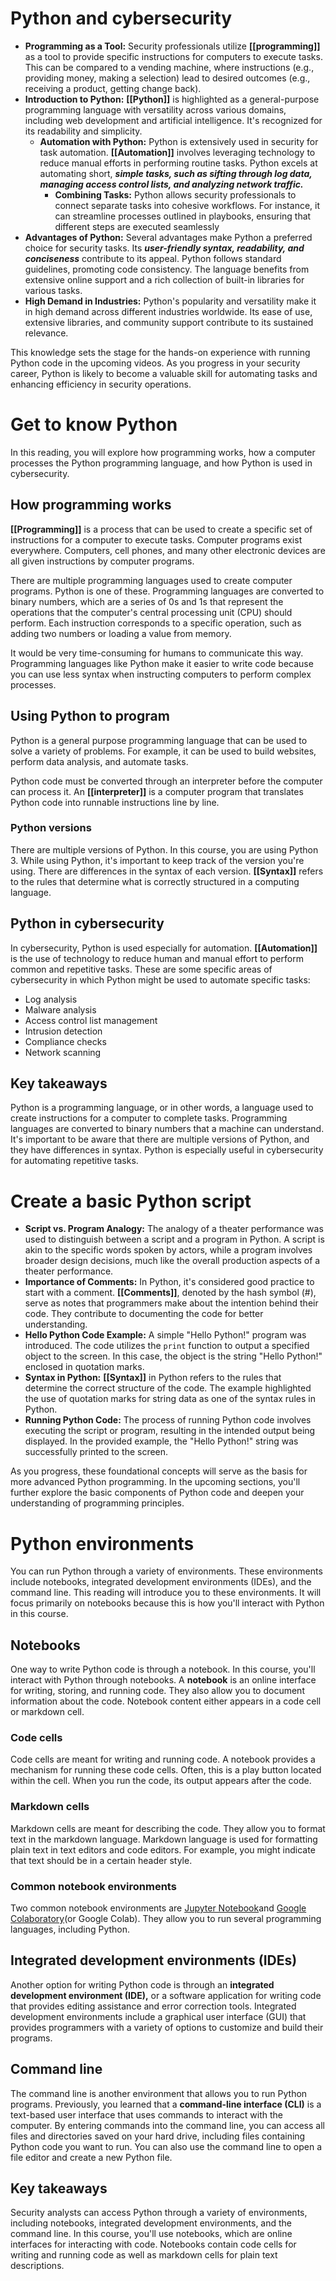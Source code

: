 # Python and cybersecurity

- **Programming as a Tool:** Security professionals utilize **[[programming]]** as a tool to provide specific instructions for computers to execute tasks. This can be compared to a vending machine, where instructions (e.g., providing money, making a selection) lead to desired outcomes (e.g., receiving a product, getting change back).
- **Introduction to Python:** **[[Python]]** is highlighted as a general-purpose programming language with versatility across various domains, including web development and artificial intelligence. It's recognized for its readability and simplicity.
	- **Automation with Python:** Python is extensively used in security for task automation. **[[Automation]]** involves leveraging technology to reduce manual efforts in performing routine tasks. Python excels at automating short, ***simple tasks, such as sifting through log data, managing access control lists, and analyzing network traffic.***
		- **Combining Tasks:** Python allows security professionals to connect separate tasks into cohesive workflows. For instance, it can streamline processes outlined in playbooks, ensuring that different steps are executed seamlessly
- **Advantages of Python:** Several advantages make Python a preferred choice for security tasks. Its ***user-friendly syntax, readability, and conciseness*** contribute to its appeal. Python follows standard guidelines, promoting code consistency. The language benefits from extensive online support and a rich collection of built-in libraries for various tasks.
- **High Demand in Industries:** Python's popularity and versatility make it in high demand across different industries worldwide. Its ease of use, extensive libraries, and community support contribute to its sustained relevance.

This knowledge sets the stage for the hands-on experience with running Python code in the upcoming videos. As you progress in your security career, Python is likely to become a valuable skill for automating tasks and enhancing efficiency in security operations.

# Get to know Python

In this reading, you will explore how programming works, how a computer processes the Python programming language, and how Python is used in cybersecurity.

## How programming works 

**[[Programming]]** is a process that can be used to create a specific set of instructions for a computer to execute tasks. Computer programs exist everywhere. Computers, cell phones, and many other electronic devices are all given instructions by computer programs.

There are multiple programming languages used to create computer programs. Python is one of these. Programming languages are converted to binary numbers, which are a series of 0s and 1s that represent the operations that the computer's central processing unit (CPU) should perform. Each instruction corresponds to a specific operation, such as adding two numbers or loading a value from memory. 

It would be very time-consuming for humans to communicate this way. Programming languages like Python make it easier to write code because you can use less syntax when instructing computers to perform complex processes.

## Using Python to program

Python is a general purpose programming language that can be used to solve a variety of problems. For example, it can be used to build websites, perform data analysis, and automate tasks. 

Python code must be converted through an interpreter before the computer can process it. An **[[interpreter]]** is a computer program that translates Python code into runnable instructions line by line.

### **Python versions**

There are multiple versions of Python. In this course, you are using Python 3. While using Python, it's important to keep track of the version you're using. There are differences in the syntax of each version. **[[Syntax]]** refers to the rules that determine what is correctly structured in a computing language.

## Python in cybersecurity

In cybersecurity, Python is used especially for automation. **[[Automation]]** is the use of technology to reduce human and manual effort to perform common and repetitive tasks. These are some specific areas of cybersecurity in which Python might be used to automate specific tasks:

- Log analysis
- Malware analysis
- Access control list management
- Intrusion detection
- Compliance checks
- Network scanning

## Key takeaways

Python is a programming language, or in other words, a language used to create instructions for a computer to complete tasks. Programming languages are converted to binary numbers that a machine can understand. It's important to be aware that there are multiple versions of Python, and they have differences in syntax. Python is especially useful in cybersecurity for automating repetitive tasks.

# Create a basic Python script

- **Script vs. Program Analogy:** The analogy of a theater performance was used to distinguish between a script and a program in Python. A script is akin to the specific words spoken by actors, while a program involves broader design decisions, much like the overall production aspects of a theater performance.
- **Importance of Comments:** In Python, it's considered good practice to start with a comment. **[[Comments]]**, denoted by the hash symbol (#), serve as notes that programmers make about the intention behind their code. They contribute to documenting the code for better understanding.
- **Hello Python Code Example:** A simple "Hello Python!" program was introduced. The code utilizes the `print` function to output a specified object to the screen. In this case, the object is the string "Hello Python!" enclosed in quotation marks.
- **Syntax in Python:** **[[Syntax]]** in Python refers to the rules that determine the correct structure of the code. The example highlighted the use of quotation marks for string data as one of the syntax rules in Python.
- **Running Python Code:** The process of running Python code involves executing the script or program, resulting in the intended output being displayed. In the provided example, the "Hello Python!" string was successfully printed to the screen.

As you progress, these foundational concepts will serve as the basis for more advanced Python programming. In the upcoming sections, you'll further explore the basic components of Python code and deepen your understanding of programming principles.

# Python environments

You can run Python through a variety of environments. These environments include notebooks, integrated development environments (IDEs), and the command line. This reading will introduce you to these environments. It will focus primarily on notebooks because this is how you'll interact with Python in this course.

## Notebooks

One way to write Python code is through a notebook. In this course, you'll interact with Python through notebooks. A **notebook** is an online interface for writing, storing, and running code. They also allow you to document information about the code. Notebook content either appears in a code cell or markdown cell.

### **Code cells**

Code cells are meant for writing and running code. A notebook provides a mechanism for running these code cells. Often, this is a play button located within the cell. When you run the code, its output appears after the code. 

### **Markdown cells**

Markdown cells are meant for describing the code. They allow you to format text in the markdown language. Markdown language is used for formatting plain text in text editors and code editors. For example, you might indicate that text should be in a certain header style. 

### **Common notebook environments**

Two common notebook environments are [Jupyter Notebook](https://jupyter.org/about)and [Google Colaboratory](https://colab.sandbox.google.com/)(or Google Colab). They allow you to run several programming languages, including Python. 

## Integrated development environments (IDEs)

Another option for writing Python code is through an **integrated development environment (IDE),** or a software application for writing code that provides editing assistance and error correction tools. Integrated development environments include a graphical user interface (GUI) that provides programmers with a variety of options to customize and build their programs. 

## Command line

The command line is another environment that allows you to run Python programs. Previously, you learned that a **command-line interface (CLI)** is a text-based user interface that uses commands to interact with the computer. By entering commands into the command line, you can access all files and directories saved on your hard drive, including files containing Python code you want to run. You can also use the command line to open a file editor and create a new Python file.

## Key takeaways

Security analysts can access Python through a variety of environments, including notebooks, integrated development environments, and the command line. In this course, you'll use notebooks, which are online interfaces for interacting with code. Notebooks contain code cells for writing and running code as well as markdown cells for plain text descriptions.